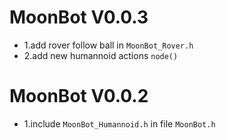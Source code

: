MoonBot V0.0.3
==============
* 1.add rover follow ball in `MoonBot_Rover.h`
* 2.add new humannoid actions `node()`

MoonBot V0.0.2
==============
* 1.include `MoonBot_Humannoid.h` in file `MoonBot.h`

